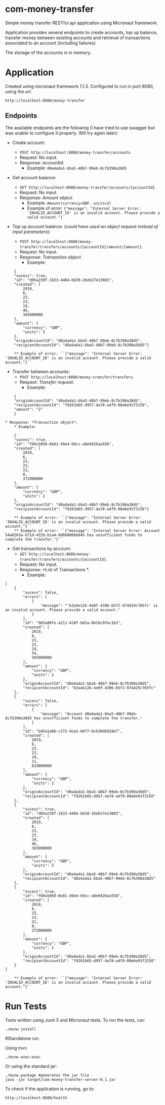 # com-money-transfer
Simple money transfer RESTful api application using Micronaut framework.

Application provides several endpoints to create accounts, top up balance, transfer money between existing accounts and retrieval of transactions associated to an account (including failures).

The storage of the accounts is in memory.

# Application

Created using micronaut framework 1.1.3. Configured to run in port 8080, using the url:

```
http://localhost:8080/money-transfer
```
## Endpoints

The available endpoints are the following (I have tried to use swagger but was unable to configure it properly. Will try again later):

* Create account:
    * ``POST http://localhost:8080/money-transfer/accounts``.
    * Request: No input.
    * Response: *accountId*.
        * Example: ``d0a4ada1-bba5-40b7-99eb-8c7b390a38d5``

* Get account balance:
    * ``GET http://localhost:8080/money-transfer/accounts/{accountId}``.
    * Request: No input.
    * Response: *Amount object*.
        * Example: ``Amount(currency=GBP, units=3)``
        * Example of error: ``{"message": "Internal Server Error: 'INVALID_ACCOUNT_ID' is an invalid account. Please provide a valid account."}``

* Top up account balance: (_could have used an object request instead of input parameters_):
    * ``POST http://localhost:8080/money-transfer/transfers/accounts/{accountId}/amount/{amount}``.
    * Request: No input.
    * Response: *Transaction object*.
       * Example:

```
    {
    "sucess": true,
    "id": "d05a239f-1833-4404-b639-26eb27e13083",
    "created": [
        2019,
        6,
        23,
        23,
        19,
        46,
        365000000
    ],
    "amount": {
        "currency": "GBP",
        "units": 5
    },
    "originAccountId": "d0a4ada1-bba5-40b7-99eb-8c7b390a38d5",
    "recipientAccountId": "d0a4ada1-bba5-40b7-99eb-8c7b390a38d5"}
```
        ** Example of error: ``{"message": "Internal Server Error: 'INVALID_ACCOUNT_ID' is an invalid account. Please provide a valid account."}``

* Transfer between accounts:
    * ``POST http://localhost:8080/money-transfer/transfers``.
    * Request: *Transfer request*.
        * Example:

```
    {
	"originAccountId": "d0a4ada1-bba5-40b7-99eb-8c7b390a38d5",
	"recipientAccountId": "f9261b65-d957-4a78-a4f9-08e6e91f3158",
	"amount": "2"
	}
```


    * Response: *Transaction object*.
        * Example:

```
    {
    "sucess": true,
    "id": "f60cb050-8e81-49e4-b9cc-a8e9426aa558",
    "created": [
        2019,
        6,
        23,
        23,
        21,
        0,
        372000000
    ],
    "amount": {
        "currency": "GBP",
        "units": 2
    },
    "originAccountId": "d0a4ada1-bba5-40b7-99eb-8c7b390a38d5",
    "recipientAccountId": "f9261b65-d957-4a78-a4f9-08e6e91f3158"}
```
        ** Example of error: ``{"message": "Internal Server Error: 'INVALID_ACCOUNT_ID' is an invalid account. Please provide a valid account."}``
        ** Example of error: ``{"message": "Internal Server Error: Account 54a8263a-b71d-422b-b1a4-9d6b006bb845 has unsufficient funds to complete the transfer."}``


* Get transactions by account:
    * `GET http://localhost:8080/money-transfer/transfers/accounts/{accountId}`.
    * Request: No input.
    * Response: *List of Transactions *.
        * Example:

```
[
    {
        "sucess": false,
        "errors": [
            {
                "message": "'b3a4e12b-4e0f-4306-b5f2-974429c765fc' is an invalid account. Please provide a valid account."
            }
        ],
        "id": "965a80fe-a211-418f-b81a-0b1bc9fec1b3",
        "created": [
            2019,
            6,
            23,
            23,
            18,
            54,
            365000000
        ],
        "amount": {
            "currency": "GBP",
            "units": 2
        },
        "originAccountId": "d0a4ada1-bba5-40b7-99eb-8c7b390a38d5",
        "recipientAccountId": "b3a4e12b-4e0f-4306-b5f2-974429c765fc"
    },
    {
        "sucess": false,
        "errors": [
            {
                "message": "Account d0a4ada1-bba5-40b7-99eb-8c7b390a38d5 has unsufficient funds to complete the transfer."
            }
        ],
        "id": "b45a2a06-c372-4ce2-8477-8cb30d6d28e7",
        "created": [
            2019,
            6,
            23,
            23,
            19,
            11,
            619000000
        ],
        "amount": {
            "currency": "GBP",
            "units": 2
        },
        "originAccountId": "d0a4ada1-bba5-40b7-99eb-8c7b390a38d5",
        "recipientAccountId": "f9261b65-d957-4a78-a4f9-08e6e91f3158"
    },
    {
        "sucess": true,
        "id": "d05a239f-1833-4404-b639-26eb27e13083",
        "created": [
            2019,
            6,
            23,
            23,
            19,
            46,
            365000000
        ],
        "amount": {
            "currency": "GBP",
            "units": 5
        },
        "originAccountId": "d0a4ada1-bba5-40b7-99eb-8c7b390a38d5",
        "recipientAccountId": "d0a4ada1-bba5-40b7-99eb-8c7b390a38d5"
    },
    {
        "sucess": true,
        "id": "f60cb050-8e81-49e4-b9cc-a8e9426aa558",
        "created": [
            2019,
            6,
            23,
            23,
            21,
            0,
            372000000
        ],
        "amount": {
            "currency": "GBP",
            "units": 2
        },
        "originAccountId": "d0a4ada1-bba5-40b7-99eb-8c7b390a38d5",
        "recipientAccountId": "f9261b65-d957-4a78-a4f9-08e6e91f3158"
    }
]
```

        ** Example of error: ``{"message": "Internal Server Error: 'INVALID_ACCOUNT_ID' is an invalid account. Please provide a valid account."}``

# Run Tests

Tests written using Junit 5 and Micronaut tests. To run the tests, run:

```
./mvnw install
```

#Standalone run

Using mvn

```
./mvnw exec:exec
```

Or using the standard jar:

```
./mvnw package #generates the jar file
java -jar target/com-money-transfer-server-0.1.jar
```

To check if the application is running, go to:

```
http://localhost:8080/health
```
